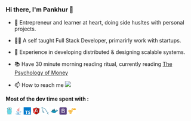 ### Hi there, I'm Pankhur 👋

- 🌱 Entrepreneur and learner at heart, doing side husltes with personal projects.

- 👨‍💻 A self taught Full Stack Developer, primarirly work with startups.

- 📄 Experience in developing distributed & designing scalable systems.

- 📚 Have 30 minute morning reading ritual, currently reading <a href="https://www.amazon.in/Psychology-Money-Morgan-Housel/dp/9390166268/"> The Psychology of Money </a>

- 📫 How to reach me  <a href="https://twitter.com/pankhurt"> <img src="https://img.shields.io/twitter/follow/pankhurt?label=Connect&style=social" /></a>


**Most of the dev time spent with :**  

<code><img height="20" src="https://github.com/devicons/devicon/blob/master/icons/go/go-original.svg"></code>
<code><img height="20" src="https://github.com/devicons/devicon/blob/master/icons/java/java-original.svg"></code>
<code><img height="20" src="https://github.com/devicons/devicon/blob/master/icons/typescript/typescript-original.svg"></code>
<code><img height="20" src="https://github.com/devicons/devicon/blob/master/icons/angularjs/angularjs-original.svg"></code>
<code><img height="20" src="https://github.com/devicons/devicon/blob/master/icons/mysql/mysql-original.svg"></code>
<code><img height="20" src="https://github.com/devicons/devicon/blob/master/icons/docker/docker-original.svg"></code> 
<code><img height="20" src="https://github.com/devicons/devicon/blob/master/icons/bootstrap/bootstrap-plain.svg"></code>
<code><img height="20" src="https://github.com/devicons/devicon/blob/master/icons/amazonwebservices/amazonwebservices-original.svg"></code>

<!---
Pankhur/Pankhur is a ✨ special ✨ repository because its `README.md` (this file) appears on your GitHub profile.
You can click the Preview link to take a look at your changes.
--->
